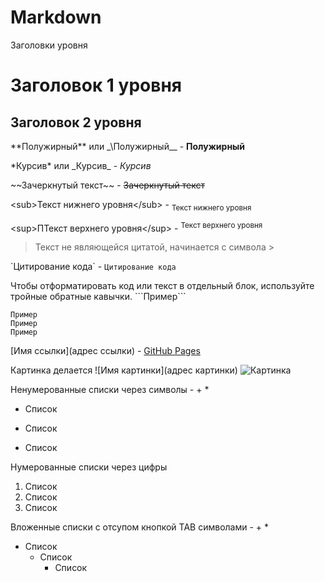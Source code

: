 # Markdown

Заголовки уровня
# Заголовок 1 уровня
## Заголовок 2 уровня

\*\*Полужирный\*\* или \_\Полужирный\_\_ - **Полужирный**

\*Курсив\* или \_Курсив\_ - *Курсив*

\~~Зачеркнутый текст\~~ - ~~Зачеркнутый текст~~

\<sub>Текст нижнего уровня\</sub> - <sub>Текст нижнего уровня</sub>

\<sup>ПТекст верхнего уровня\</sup> - <sup>Текст верхнего уровня</sup>

>Текст не являющейся цитатой, начинается с символа >

\`Цитирование кода\` - `Цитирование кода`

Чтобы отформатировать код или текст в отдельный блок, используйте тройные обратные кавычки. \`\`\`Пример\`\`\`
```
Пример
Пример
Пример
```

\[Имя ссылки](адрес ссылки) - [GitHub Pages](https://pages.github.com/)

Картинка делается \!\[Имя картинки\]\(адрес картинки\) ![Картинка](https://pic.616pic.com/ys_img/00/04/48/myeHRwivfA.jpg)

Ненумерованные списки через символы - + *

+ Список
- Список
* Список

Нумерованные списки через цифры

1. Список
2. Список
3. Список

Вложенные списки с отсупом кнопкой TAB символами - + *

- Список
    - Список
        - Список

        